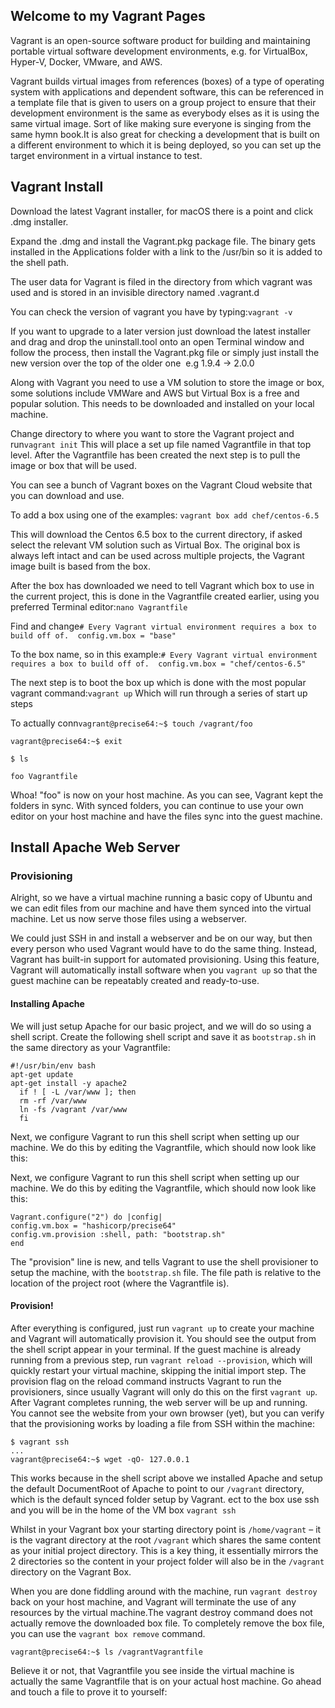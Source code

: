 ## Welcome to my Vagrant Pages

Vagrant is an open-source software product for building and maintaining portable virtual software development environments, e.g. for VirtualBox, Hyper-V, Docker, VMware, and AWS.

Vagrant builds virtual images from references (boxes) of a type of operating system with applications and dependent software, this can be referenced in a template file that is given to users on a group project to ensure that their development environment is the same as everybody elses as it is using the same virtual image. Sort of like making sure everyone is singing from the same hymn book.It is also great for checking a development that is built on a different environment to which it is being deployed, so you can set up the target environment in a virtual instance to test.

## Vagrant Install
Download the latest Vagrant installer, for macOS there is a point and click .dmg installer.

Expand the .dmg and install the Vagrant.pkg package file. The binary gets installed in the Applications folder with a link to the /usr/bin so it is added to the shell path.

The user data for Vagrant is filed in the directory from which vagrant was used and is stored in an invisible directory named .vagrant.d

You can check the version of vagrant you have by typing:`vagrant -v`

If you want to upgrade to a later version just download the latest installer and drag and drop the uninstall.tool onto an open Terminal window and follow the process, then install the Vagrant.pkg file or simply just install the new version over the top of the older one  e.g 1.9.4 -> 2.0.0

Along with Vagrant you need to use a VM solution to store the image or box, some solutions include VMWare and AWS but Virtual Box is a free and popular solution. This needs to be downloaded and installed on your local machine.

Change directory to where you want to store the Vagrant project and run`vagrant init`
This will place a set up file named Vagrantfile in that top level. After the Vagrantfile has been created the next step is to pull the image or box that will be used.

You can see a bunch of Vagrant boxes on the Vagrant Cloud website that you can download and use.

To add a box using one of the examples:
`vagrant box add chef/centos-6.5`

This will download the Centos 6.5 box to the current directory, if asked select the relevant VM solution such as Virtual Box. The original box is always left intact and can be used across multiple projects, the Vagrant image built is based from the box.

After the box has downloaded we need to tell Vagrant which box to use in the current project, this is done in the Vagrantfile created earlier, using you preferred Terminal editor:`nano Vagrantfile`

Find and change```# Every Vagrant virtual environment requires a box to build off of.  config.vm.box = "base"```

To the box name, so in this example:```# Every Vagrant virtual environment requires a box to build off of.  config.vm.box = "chef/centos-6.5"```

The next step is to boot the box up which is done with the most popular vagrant command:```vagrant up```
Which will run through a series of start up steps

To actually conn`vagrant@precise64:~$ touch /vagrant/foo`

`vagrant@precise64:~$ exit`

`$ ls`

`foo Vagrantfile`

Whoa! "foo" is now on your host machine. As you can see, Vagrant kept the folders in sync.
With synced folders, you can continue to use your own editor on your host machine and have the files sync into the guest machine.

## Install Apache Web Server

### Provisioning 
Alright, so we have a virtual machine running a basic copy of Ubuntu and we can edit files from our machine and have them synced into the virtual machine. Let us now serve those files using a webserver.

We could just SSH in and install a webserver and be on our way, but then every person who used Vagrant would have to do the same thing. Instead, Vagrant has built-in support for automated provisioning. Using this feature, Vagrant will automatically install software when you `vagrant up` so that the guest machine can be repeatably created and ready-to-use.

#### Installing Apache 
We will just setup Apache for our basic project, and we will do so using a shell script. Create the following shell script and save it as `bootstrap.sh` in the same directory as your Vagrantfile:

```
#!/usr/bin/env bash
apt-get update
apt-get install -y apache2
  if ! [ -L /var/www ]; then  
  rm -rf /var/www  
  ln -fs /vagrant /var/www
  fi
  ```
  
Next, we configure Vagrant to run this shell script when setting up our machine. We do this by editing the Vagrantfile, which should now look like this:

Next, we configure Vagrant to run this shell script when setting up our machine. We do this by editing the Vagrantfile, which should now look like this:

```
Vagrant.configure("2") do |config|  
config.vm.box = "hashicorp/precise64"  
config.vm.provision :shell, path: "bootstrap.sh"
end
```

The "provision" line is new, and tells Vagrant to use the shell provisioner to setup the machine, with the `bootstrap.sh` file. The file path is relative to the location of the project root (where the Vagrantfile is).

#### Provision! 
After everything is configured, just run `vagrant up` to create your machine and Vagrant will automatically provision it. You should see the output from the shell script appear in your terminal. If the guest machine is already running from a previous step, run `vagrant reload --provision`, which will quickly restart your virtual machine, skipping the initial import step. The provision flag on the reload command instructs Vagrant to run the provisioners, since usually Vagrant will only do this on the first `vagrant up`.
After Vagrant completes running, the web server will be up and running. You cannot see the website from your own browser (yet), but you can verify that the provisioning works by loading a file from SSH within the machine:

```
$ vagrant ssh
...
vagrant@precise64:~$ wget -qO- 127.0.0.1
```

This works because in the shell script above we installed Apache and setup the default DocumentRoot of Apache to point to our `/vagrant` directory, which is the default synced folder setup by Vagrant.
ect to the box use ssh and you will be in the home of the VM box
`vagrant ssh`

Whilst in your Vagrant box your starting directory point is `/home/vagrant` – it is the vagrant directory at the root `/vagrant` which shares the same content as your initial project directory. This is a key thing, it essentially mirrors the 2 directories so the content in your project folder will also be in the `/vagrant` directory on the Vagrant Box.

When you are done fiddling around with the machine, run `vagrant destroy` back on your host machine, and Vagrant will terminate the use of any resources by the virtual machine.The vagrant destroy command does not actually remove the downloaded box file. To completely remove the box file, you can use the `vagrant box remove` command.

`vagrant@precise64:~$ ls /vagrantVagrantfile`

Believe it or not, that Vagrantfile you see inside the virtual machine is actually the same Vagrantfile that is on your actual host machine. Go ahead and touch a file to prove it to yourself:

